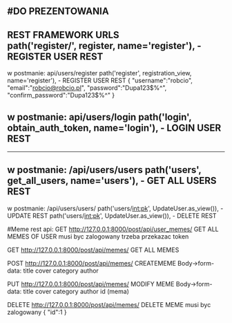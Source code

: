 #DO PREZENTOWANIA
----
REST FRAMEWORK URLS  
path('register/', register, name='register'),  - REGISTER USER REST
----

w postmanie: api/users/register
path('register', registration_view, name='register'), - REGISTER USER REST
{
	"username":"robcio",
	"email":"robcio@robcio.pl",
	"password":"Dupa123$%^",
	"confirm_password":"Dupa123$%^"
}


w postmanie: api/users/login
path('login', obtain_auth_token, name='login'), - LOGIN USER REST
----
----

w postmanie: /api/users/users
path('users', get_all_users, name='users'), - GET ALL USERS REST
----

w postmanie: /api/users/users/<id>
path('users/<int:pk>', UpdateUser.as_view()), - UPDATE REST
path('users/<int:pk>', UpdateUser.as_view()), - DELETE REST

#Meme rest api:
GET http://127.0.0.1:8000/post/api/user_memes/  GET ALL MEMES OF USER
musi byc zalogowany trzeba przekazac token  

GET http://127.0.0.1:8000/post/api/memes/   GET ALL MEMES  

POST http://127.0.0.1:8000/post/api/memes/   CREATEMEME
Body->form-data:
title
cover
category
author

PUT http://127.0.0.1:8000/post/api/memes/   MODIFY MEME
Body->form-data:
title
cover
category
author
id (mema)  

DELETE http://127.0.0.1:8000/post/api/memes/   DELETE MEME
musi byc zalogowany
{
    "id":1
}




